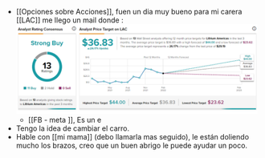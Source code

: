- [[Opciones sobre Acciones]], fuen un dia muy bueno para mi carera [[LAC]] me llego un mail donde :  ![image.png](../assets/image_1644426192158_0.png)
	- [[FB - meta ]], Es un e
- Tengo la idea de cambiar el carro.
- Hable con [[mi mama]] (debo llamarla mas seguido), le están doliendo mucho los brazos, creo que un buen abrigo le puede ayudar un poco.
